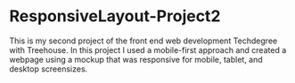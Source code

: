 # ResponsiveLayout-Project2
This is my second project of the front end web development Techdegree with Treehouse. In this project I used a mobile-first approach and created a webpage using a mockup that was responsive for mobile, tablet, and desktop screensizes.
